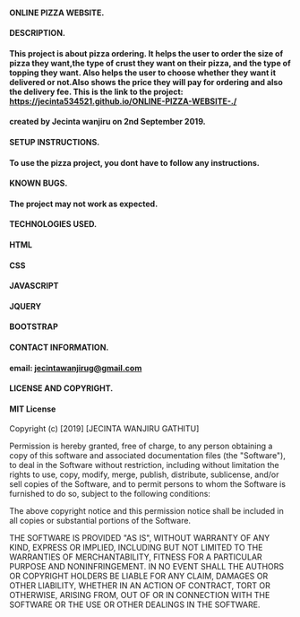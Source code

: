 #### ONLINE PIZZA WEBSITE.
#### DESCRIPTION.
#### This project is about pizza ordering. It helps the user to order the size of pizza they want,the type of crust they want on their pizza, and the type of topping they want. Also helps the user to choose whether they want it delivered or not.Also shows the price they will pay for ordering and also the delivery fee. This is the link to the project: https://jecinta534521.github.io/ONLINE-PIZZA-WEBSITE-./  
#### created by Jecinta wanjiru on 2nd September 2019.

#### SETUP INSTRUCTIONS.
#### To use the pizza project, you dont have to follow any instructions.

#### KNOWN BUGS.
#### The project may not work as expected.
#### TECHNOLOGIES USED.
#### HTML
#### CSS
#### JAVASCRIPT
#### JQUERY
#### BOOTSTRAP

#### CONTACT INFORMATION.
#### email: jecintawanjirug@gmail.com
#### LICENSE AND COPYRIGHT.
#### MIT License

Copyright (c) [2019] [JECINTA WANJIRU GATHITU]

Permission is hereby granted, free of charge, to any person obtaining a copy
of this software and associated documentation files (the "Software"), to deal
in the Software without restriction, including without limitation the rights
to use, copy, modify, merge, publish, distribute, sublicense, and/or sell
copies of the Software, and to permit persons to whom the Software is
furnished to do so, subject to the following conditions:

The above copyright notice and this permission notice shall be included in all
copies or substantial portions of the Software.

THE SOFTWARE IS PROVIDED "AS IS", WITHOUT WARRANTY OF ANY KIND, EXPRESS OR
IMPLIED, INCLUDING BUT NOT LIMITED TO THE WARRANTIES OF MERCHANTABILITY,
FITNESS FOR A PARTICULAR PURPOSE AND NONINFRINGEMENT. IN NO EVENT SHALL THE
AUTHORS OR COPYRIGHT HOLDERS BE LIABLE FOR ANY CLAIM, DAMAGES OR OTHER
LIABILITY, WHETHER IN AN ACTION OF CONTRACT, TORT OR OTHERWISE, ARISING FROM,
OUT OF OR IN CONNECTION WITH THE SOFTWARE OR THE USE OR OTHER DEALINGS IN THE
SOFTWARE.
